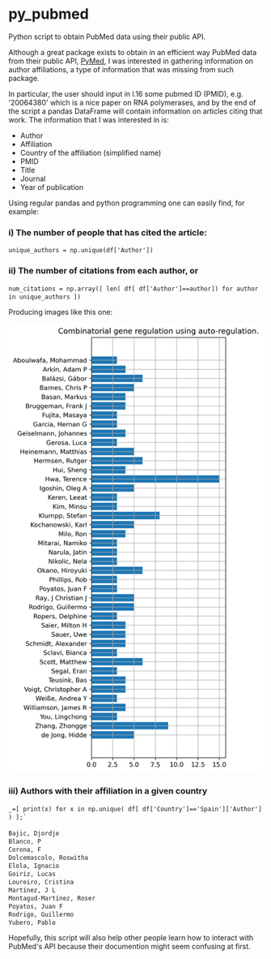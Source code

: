 # py_pubmed
Python script to obtain PubMed data using their public API.

Although a great package exists to obtain in an efficient way PubMed data from their public API, [PyMed](https://pypi.org/project/pymed/ "PyMed"), I was interested in gathering information on author affiliations, a type of information that was missing from such package.

In particular, the user should input in l.16 some pubmed ID (PMID), e.g. '20064380' which is a nice paper on RNA polymerases, and by the end of the script a pandas DataFrame will contain information on articles citing that work. The information that I was interested in is: 

- Author
- Affiliation
- Country of the affiliation (simplified name)
- PMID
- Title
- Journal
- Year of publication


Using regular pandas and python programming one can easily find, for example:

### i) The number of people that has cited the article: 

	unique_authors = np.unique(df['Author'])

### ii) The number of citations from each author, or

	num_citations = np.array([ len( df[ df['Author']==author]) for author in unique_authors ])
Producing images like this one:

![Number of citations from each author](/figure.png)


### iii) Authors with their affiliation in a given country

	_=[ print(x) for x in np.unique( df[ df['Country']=='Spain']['Author'] ) ];`
	
	Bajic, Djordje
	Blanco, P
	Corona, F
	Dolcemascolo, Roswitha
	Elola, Ignacio
	Goiriz, Lucas
	Loureiro, Cristina
	Martínez, J L
	Montagud-Martínez, Roser
	Poyatos, Juan F
	Rodrigo, Guillermo
	Yubero, Pablo



Hopefully, this script will also help other people learn how to interact with PubMed's API because their documention might seem confusing at first. 
